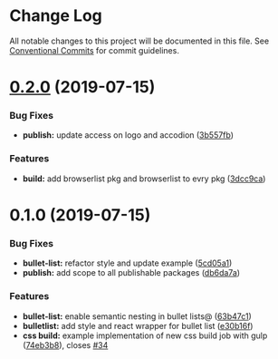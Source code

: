 # Change Log

All notable changes to this project will be documented in this file.
See [Conventional Commits](https://conventionalcommits.org) for commit guidelines.

# [0.2.0](https://github.com/fremtind/jokul/compare/@fremtind/jkl-bullet-list@0.1.0...@fremtind/jkl-bullet-list@0.2.0) (2019-07-15)


### Bug Fixes

* **publish:** update access on logo and accodion ([3b557fb](https://github.com/fremtind/jokul/commit/3b557fb))


### Features

* **build:** add browserlist pkg and browserlist to evry pkg ([3dcc9ca](https://github.com/fremtind/jokul/commit/3dcc9ca))





# 0.1.0 (2019-07-15)


### Bug Fixes

* **bullet-list:** refactor style and update example ([5cd05a1](https://github.com/fremtind/jokul/commit/5cd05a1))
* **publish:** add scope to all publishable packages ([db6da7a](https://github.com/fremtind/jokul/commit/db6da7a))


### Features

* **bullet-list:** enable semantic nesting in bullet lists@ ([63b47c1](https://github.com/fremtind/jokul/commit/63b47c1))
* **bulletlist:** add style and react wrapper for bullet list ([e30b16f](https://github.com/fremtind/jokul/commit/e30b16f))
* **css build:** example implementation of new css build job with gulp ([74eb3b8](https://github.com/fremtind/jokul/commit/74eb3b8)), closes [#34](https://github.com/fremtind/jokul/issues/34)
